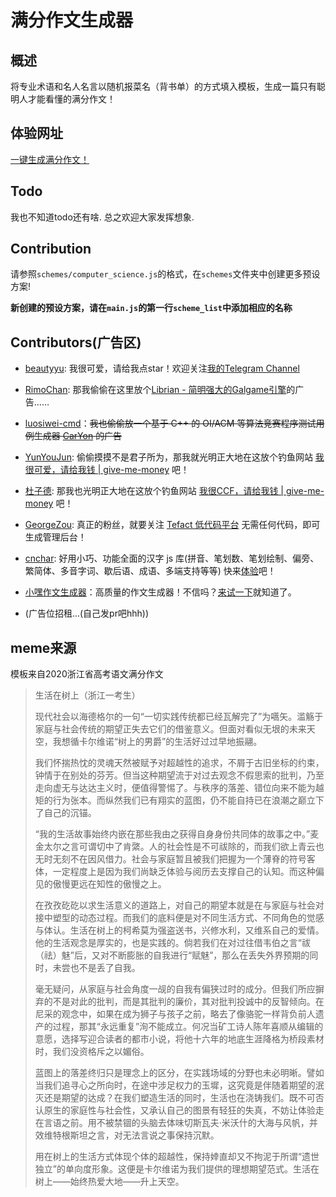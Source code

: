 # 满分作文生成器

## 概述

将专业术语和名人名言以随机报菜名（背书单）的方式填入模板，生成一篇只有聪明人才能看懂的满分作文！

## 体验网址

[一键生成满分作文！](http://beautyyu.one/full-mark-composition-generator/)

## Todo

我也不知道todo还有啥. 总之欢迎大家发挥想象.

## Contribution

请参照`schemes/computer_science.js`的格式，在`schemes`文件夹中创建更多预设方案!

**新创建的预设方案，请在`main.js`的第一行`scheme_list`中添加相应的名称**

## Contributors(广告区)

- [beautyyu](https://github.com/BeautyYuYanli): 我很可爱，请给我点star！欢迎关注[我的Telegram Channel](https://t.me/water_water_water_2077)

- [RimoChan](https://github.com/RimoChan): 那我偷偷在这里放个[Librian - 简明强大的Galgame引擎](https://github.com/RimoChan/Librian)的广告……

- [luosiwei-cmd](https://github.com/luosiwei-cmd/)：~~我也偷偷放一个基于 C++ 的 OI/ACM 等算法竞赛程序测试用例生成器 [CarYon](https://github.com/luosiwei-cmd/CarYon) 的广告~~

- [YunYouJun](https://github.com/YunYouJun): 偷偷摸摸不是君子所为，那我就光明正大地在这放个钓鱼网站 [我很可爱，请给我钱 | give-me-money](https://github.com/YunYouJun/give-me-money) 吧！

- [杜子德](https://www.noi.cn/): 那我也光明正大地在这放个钓鱼网站 [我很CCF，请给我钱 | give-me-money](https://www.noi.cn/) 吧！

- [GeorgeZou](https://github.com/georgezouq): 真正的粉丝，就要关注 [Tefact 低代码平台](https://github.com/Tefact/tefact-saas) 无需任何代码，即可生成管理后台！

- [cnchar](https://github.com/theajack/cnchar): 好用小巧、功能全面的汉字 js 库(拼音、笔划数、笔划绘制、偏旁、繁简体、多音字词、歇后语、成语、多端支持等等) 快来[体验](https://theajack.gitee.io/cnchar/v2/)吧！
  
- [小嘿作文生成器](https://github.com/jackjyq/xiaohei-zuowen)：高质量的作文生成器！不信吗？[来试一下](http://zuowen.jackjyq.com/)就知道了。

- (广告位招租...(自己发pr吧hhh))

## meme来源

模板来自2020浙江省高考语文满分作文

> 生活在树上（浙江一考生）
> 
> 现代社会以海德格尔的一句“一切实践传统都已经瓦解完了”为嚆矢。滥觞于家庭与社会传统的期望正失去它们的借鉴意义。但面对看似无垠的未来天空，我想循卡尔维诺“树上的男爵”的生活好过过早地振翮。
> 
> 我们怀揣热忱的灵魂天然被赋予对超越性的追求，不屑于古旧坐标的约束，钟情于在别处的芬芳。但当这种期望流于对过去观念不假思索的批判，乃至走向虚无与达达主义时，便值得警惕了。与秩序的落差、错位向来不能为越矩的行为张本。而纵然我们已有翔实的蓝图，仍不能自持已在浪潮之巅立下了自己的沉锚。
> 
> “我的生活故事始终内嵌在那些我由之获得自身身份共同体的故事之中。”麦金太尔之言可谓切中了肯綮。人的社会性是不可祓除的，而我们欲上青云也无时无刻不在因风借力。社会与家庭暂且被我们把握为一个薄脊的符号客体，一定程度上是因为我们尚缺乏体验与阅历去支撑自己的认知。而这种偏见的傲慢更远在知性的傲慢之上。
> 
> 在孜孜矻矻以求生活意义的道路上，对自己的期望本就是在与家庭与社会对接中塑型的动态过程。而我们的底料便是对不同生活方式、不同角色的觉感与体认。生活在树上的柯希莫为强盗送书，兴修水利，又维系自己的爱情。他的生活观念是厚实的，也是实践的。倘若我们在对过往借韦伯之言“祓（祛）魅”后，又对不断膨胀的自我进行“赋魅”，那么在丢失外界预期的同时，未尝也不是丢了自我。
> 
> 毫无疑问，从家庭与社会角度一觇的自我有偏狭过时的成分。但我们所应摒弃的不是对此的批判，而是其批判的廉价，其对批判投诚中的反智倾向。在尼采的观念中，如果在成为狮子与孩子之前，略去了像骆驼一样背负前人遗产的过程，那其“永远重复”洵不能成立。何况当矿工诗人陈年喜顺从编辑的意愿，选择写迎合读者的都市小说，将他十六年的地底生涯降格为桥段素材时，我们没资格斥之以媚俗。
> 
> 蓝图上的落差终归只是理念上的区分，在实践场域的分野也未必明晰。譬如当我们追寻心之所向时，在途中涉足权力的玉墀，这究竟是伴随着期望的泯灭还是期望的达成？在我们塑造生活的同时，生活也在浇铸我们。既不可否认原生的家庭性与社会性，又承认自己的图景有轻狂的失真，不妨让体验走在言语之前。用不被禁锢的头脑去体味切斯瓦夫·米沃什的大海与风帆，并效维特根斯坦之言，对无法言说之事保持沉默。
> 
> 用在树上的生活方式体现个体的超越性，保持婞直却又不拘泥于所谓“遗世独立”的单向度形象。这便是卡尔维诺为我们提供的理想期望范式。生活在树上——始终热爱大地——升上天空。
